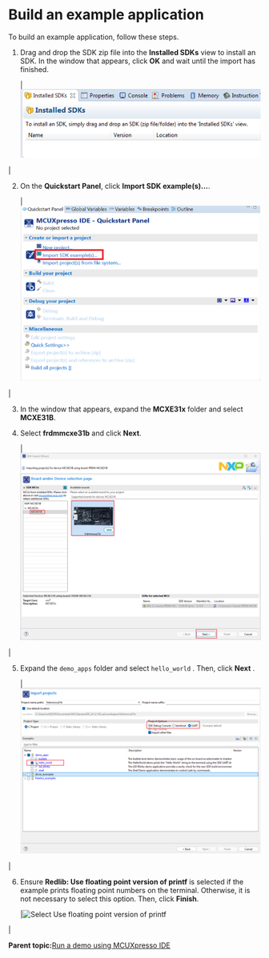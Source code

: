 # Build an example application

To build an example application, follow these steps.

1.  Drag and drop the SDK zip file into the **Installed SDKs** view to install an SDK. In the window that appears, click **OK** and wait until the import has finished.

    |![](../images/install_an_sdk.png "Install an SDK")

|

2.  On the **Quickstart Panel**, click **Import SDK example\(s\)…**.

    |![](../images/import_sdk_example.png "Import an SDK example")

|

3.  In the window that appears, expand the **MCXE31x** folder and select **MCXE31B**.

4.  Select **frdmmcxe31b** and click **Next**.

    |![](../images/select_frdmmcxe31b.png "Select FRDM-MCXE31B board")

|

5.  Expand the `demo_apps` folder and select `hello_world` . Then, click **Next** .

    |![](../images/mcux_select_hello_world.png "Select hello_world")

|

6.  Ensure **Redlib: Use floating point version of printf** is selected if the example prints floating point numbers on the terminal. Otherwise, it is not necessary to select this option. Then, click **Finish**.

    |![](../images/select_use_floating_point_version_printf_mimxrt600.jpg "Select Use floating point version of
												printf")

|


**Parent topic:**[Run a demo using MCUXpresso IDE](../topics/run_a_demo_using_mcuxpresso_ide.md)

